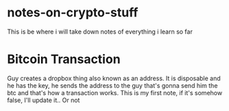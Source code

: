 # notes-on-crypto-stuff

This is be where i will take down notes of everything i learn so far

# 
# Bitcoin Transaction

Guy creates a dropbox thing also known as an address. It is disposable and he has the key, he sends the address to the guy that's gonna send him the btc and that's how a transaction works. This is my first note, if it's somehow false, I'll update it.. Or not
